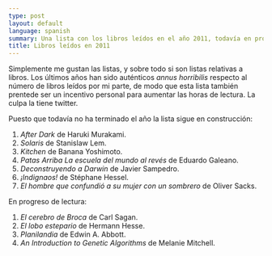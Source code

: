 ```yaml
---
type: post
layout: default
language: spanish
summary: Una lista con los libros leídos en el año 2011, todavía en progreso.
title: Libros leídos en 2011
---
```


Simplemente me gustan las listas, y sobre todo si son listas relativas a libros. Los últimos años han sido auténticos *annus horribilis* respecto al número de libros leídos por mi parte, de modo que esta lista también prentede ser un incentivo personal para aumentar las horas de lectura. La culpa la tiene twitter.

Puesto que todavía no ha terminado el año la lista sigue en construcción:

1. *After Dark* de Haruki Murakami.
2. *Solaris* de Stanislaw Lem.
3. *Kitchen* de Banana Yoshimoto.
4. *Patas Arriba La escuela del mundo al revés* de Eduardo Galeano.
5. *Deconstruyendo a Darwin* de Javier Sampedro.
6. *¡Indignaos!* de Stéphane Hessel.
7. *El hombre que confundió a su mujer con un sombrero* de Oliver Sacks. 

En progreso de lectura:

1. *El cerebro de Broca* de Carl Sagan.
2. *El lobo estepario* de Hermann Hesse.
3. *Planilandia* de Edwin A. Abbott.
4. *An Introduction to Genetic Algorithms* de Melanie Mitchell.


